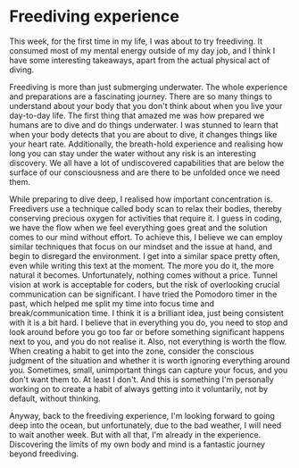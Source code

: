# Freediving experience

This week, for the first time in my life, I was about to try freediving. It consumed most of my mental energy outside of my day job, and I think I have some interesting takeaways, apart from the actual physical act of diving.

Freediving is more than just submerging underwater. The whole experience and preparations are a fascinating journey. There are so many things to understand about your body that you don't think about when you live your day-to-day life. The first thing that amazed me was how prepared we humans are to dive and do things underwater. I was stunned to learn that when your body detects that you are about to dive, it changes things like your heart rate.
Additionally, the breath-hold experience and realising how long you can stay under the water without any risk is an interesting discovery. We all have a lot of undiscovered capabilities that are below the surface of our consciousness and are there to be unfolded once we need them.

While preparing to dive deep, I realised how important concentration is. Freedivers use a technique called body scan to relax their bodies, thereby conserving precious oxygen for activities that require it. I guess in coding, we have the flow when we feel everything goes great and the solution comes to our mind without effort. To achieve this, I believe we can employ similar techniques that focus on our mindset and the issue at hand, and begin to disregard the environment. I get into a similar space pretty often, even while writing this text at the moment. The more you do it, the more natural it becomes. Unfortunately, nothing comes without a price. Tunnel vision at work is acceptable for coders, but the risk of overlooking crucial communication can be significant. I have tried the Pomodoro timer in the past, which helped me split my time into focus time and break/communication time. I think it is a brilliant idea, just being consistent with it is a bit hard. I believe that in everything you do, you need to stop and look around before you go too far or before something significant happens next to you, and you do not realise it. Also, not everything is worth the flow. When creating a habit to get into the zone, consider the conscious judgment of the situation and whether it is worth ignoring everything around you. Sometimes, small, unimportant things can capture your focus, and you don't want them to. At least I don't. And this is something I'm personally working on to create a habit of always getting into it voluntarily, not by default, without thinking.

Anyway, back to the freediving experience, I'm looking forward to going deep into the ocean, but unfortunately, due to the bad weather, I will need to wait another week. But with all that, I'm already in the experience. Discovering the limits of my own body and mind is a fantastic journey beyond freediving.